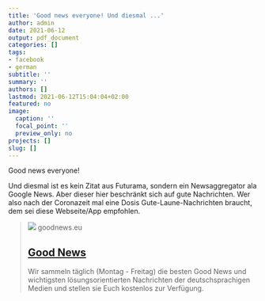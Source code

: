 ```yaml
---
title: 'Good news everyone! Und diesmal ...'
author: admin
date: 2021-06-12
output: pdf_document
categories: []
tags:
- facebook
- german
subtitle: ''
summary: ''
authors: []
lastmod: 2021-06-12T15:04:04+02:00
featured: no
image:
  caption: ''
  focal_point: ''
  preview_only: no
projects: []
slug: []
---
```

Good news everyone!

Und diesmal ist es kein Zitat aus Futurama, sondern ein Newsaggregator ala Google News. Aber dieser hier beschränkt sich auf gute Nachrichten. Wer also nach der Coronazeit mal eine Dosis Gute-Laune-Nachrichten braucht, dem sei diese Webseite/App empfohlen.
> [![](https://goodnews.eu/wp-content/uploads/2021/10/cover3.jpg)](https://goodnews.eu/)
> goodnews.eu
> ## [Good News](https://goodnews.eu/)
>
>Wir sammeln täglich (Montag - Freitag) die besten Good News und wichtigsten lösungsorientierten Nachrichten der deutschsprachigen Medien und stellen sie Euch kostenlos zur Verfügung.

